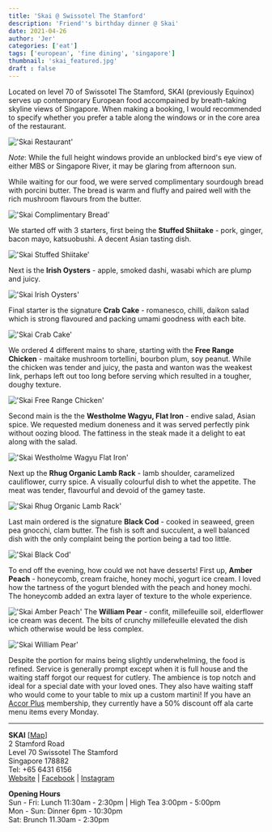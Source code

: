 ```yaml
---
title: 'Skai @ Swissotel The Stamford'
description: 'Friend''s birthday dinner @ Skai'
date: 2021-04-26
author: 'Jer'
categories: ['eat']
tags: ['european', 'fine dining', 'singapore']
thumbnail: 'skai_featured.jpg'
draft : false
---
```


Located on level 70 of Swissotel The Stamford, SKAI (previously Equinox) serves up contemporary European food accompained by breath-taking skyline views of Singapore. When making a booking, I would recommended to specify whether you prefer a table along the windows or in the core area of the restaurant.

!['Skai Restaurant'](/img/skai_restaurant.jpg)

*Note*: While the full height windows provide an unblocked bird's eye view of either MBS or Singapore River, it may be glaring from afternoon sun.

While waiting for our food, we were served complimentary sourdough bread with porcini butter. The bread is warm and fluffy and paired well with the rich mushroom flavours from the butter.

!['Skai Complimentary Bread'](/img/skai_complimentaryBread.jpg)

We started off with 3 starters, first being the **Stuffed Shiitake** - pork, ginger, bacon mayo, katsuobushi. A decent Asian tasting dish.

!['Skai Stuffed Shiitake'](/img/skai_stuffedShiitake.jpg)

Next is the **Irish Oysters** - apple, smoked dashi, wasabi which are plump and juicy.

!['Skai Irish Oysters'](/img/skai_IrishOysters.jpg)

Final starter is the signature **Crab Cake** - romanesco, chilli, daikon salad which is strong flavoured and packing umami goodness with each bite.

!['Skai Crab Cake'](/img/skai_crabCake.jpg)

We ordered 4 different mains to share, starting with the **Free Range Chicken** - maitake mushroom tortellini, bourbon plum, soy peanut. While the chicken was tender and juicy, the pasta and wanton was the weakest link, perhaps left out too long before serving which resulted in a tougher, doughy texture.

!['Skai Free Range Chicken'](/img/skai_freeRangeChicken.jpg)

Second main is the the **Westholme Wagyu, Flat Iron** - endive salad, Asian spice. We requested medium doneness and it was served perfectly pink without oozing blood. The fattiness in the steak made it a delight to eat along with the salad.

!['Skai Westholme Wagyu Flat Iron'](/img/skai_westholmeWagyuFlatIron.jpg)

Next up the **Rhug Organic Lamb Rack** - lamb shoulder, caramelized cauliflower, curry spice. A visually colourful dish to whet the appetite. The meat was tender, flavourful and devoid of the gamey taste.

!['Skai Rhug Organic Lamb Rack'](/img/skai_rhugOrganicLamRack.jpg)

Last main ordered is the signature **Black Cod** - cooked in seaweed, green pea gnocchi, clam butter. The fish is soft and succulent, a well balanced dish with the only complaint being the portion being a tad too little.

!['Skai Black Cod'](/img/skai_blackCod.jpg)

To end off the evening, how could we not have desserts! First up, **Amber Peach** - honeycomb, cream fraiche, honey mochi, yogurt ice cream. I loved how the tartness of the yogurt blended with the peach and honey mochi. The honeycomb added an extra layer of texture to the whole experience.

!['Skai Amber Peach'](/img/skai_amberPeach.jpg)
The **William Pear** - confit, millefeuille soil, elderflower ice cream was decent. The bits of crunchy millefeuille elevated the dish which otherwise would be less complex.

!['Skai William Pear'](/img/skai_williamPear.jpg)

Despite the portion for mains being slightly underwhelming, the food is refined. Service is generally prompt except when it is full house and the waiting staff forgot our request for cutlery. The ambience is top notch and ideal for a special date with your loved ones. They also have waiting staff who would come to your table to mix up a custom martini! If you have an [Accor Plus](https://www.accorplus.com/) membership, they currently have a 50% discount off ala carte menu items every Monday.

---

**SKAI** [[Map](https://g.page/skai-sg)]  
2 Stamford Road  
Level 70 Swissotel The Stamford  
Singapore 178882  
Tel: +65 6431 6156  
[Website](https://skai.sg) | [Facebook](https://www.facebook.com/SKAI.SG) | [Instagram](https://www.instagram.com/skai.sg)

**Opening Hours**  
Sun - Fri: Lunch 11:30am - 2:30pm | High Tea 3:00pm - 5:00pm  
Mon - Sun: Dinner 6pm - 10:30pm  
Sat: Brunch 11.30am - 2:30pm